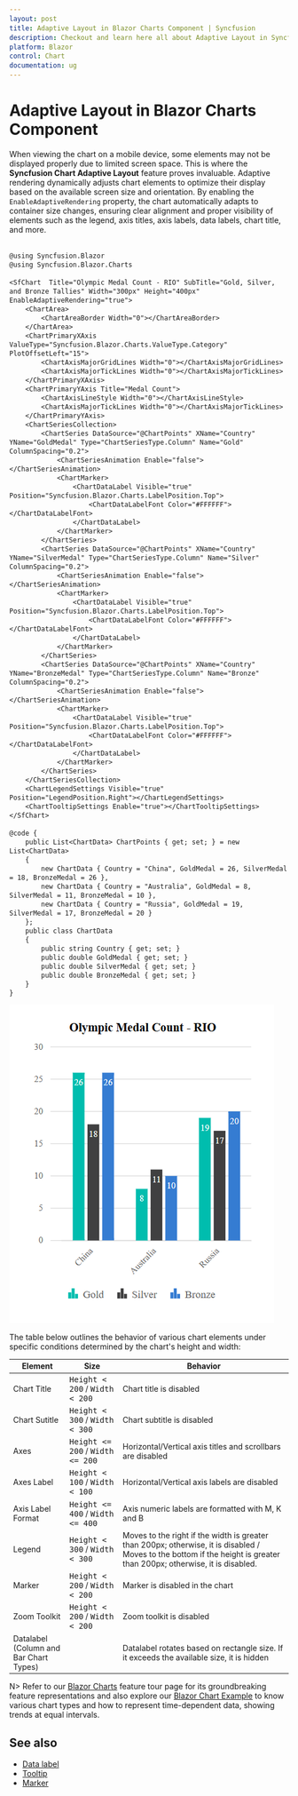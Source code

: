 ```yaml
---
layout: post
title: Adaptive Layout in Blazor Charts Component | Syncfusion
description: Checkout and learn here all about Adaptive Layout in Syncfusion Blazor Charts component and much more.
platform: Blazor
control: Chart
documentation: ug
---
```


# Adaptive Layout in Blazor Charts Component

When viewing the chart on a mobile device, some elements may not be displayed properly due to limited screen space. This is where the **Syncfusion Chart Adaptive Layout** feature proves invaluable. Adaptive rendering dynamically adjusts chart elements to optimize their display based on the available screen size and orientation. By enabling the `EnableAdaptiveRendering` property, the chart automatically adapts to container size changes, ensuring clear alignment and proper visibility of elements such as the legend, axis titles, axis labels, data labels, chart title, and more.

```cshtml

@using Syncfusion.Blazor
@using Syncfusion.Blazor.Charts

<SfChart  Title="Olympic Medal Count - RIO" SubTitle="Gold, Silver, and Bronze Tallies" Width="300px" Height="400px" EnableAdaptiveRendering="true">
    <ChartArea>
        <ChartAreaBorder Width="0"></ChartAreaBorder>
    </ChartArea>
    <ChartPrimaryXAxis ValueType="Syncfusion.Blazor.Charts.ValueType.Category" PlotOffsetLeft="15">
        <ChartAxisMajorGridLines Width="0"></ChartAxisMajorGridLines>
        <ChartAxisMajorTickLines Width="0"></ChartAxisMajorTickLines>
    </ChartPrimaryXAxis>
    <ChartPrimaryYAxis Title="Medal Count">
        <ChartAxisLineStyle Width="0"></ChartAxisLineStyle>
        <ChartAxisMajorTickLines Width="0"></ChartAxisMajorTickLines>
    </ChartPrimaryYAxis>
    <ChartSeriesCollection>
        <ChartSeries DataSource="@ChartPoints" XName="Country" YName="GoldMedal" Type="ChartSeriesType.Column" Name="Gold" ColumnSpacing="0.2">
            <ChartSeriesAnimation Enable="false"></ChartSeriesAnimation>
            <ChartMarker>
                <ChartDataLabel Visible="true" Position="Syncfusion.Blazor.Charts.LabelPosition.Top">
                    <ChartDataLabelFont Color="#FFFFFF"></ChartDataLabelFont>
                </ChartDataLabel>
            </ChartMarker>
        </ChartSeries>
        <ChartSeries DataSource="@ChartPoints" XName="Country" YName="SilverMedal" Type="ChartSeriesType.Column" Name="Silver" ColumnSpacing="0.2">
            <ChartSeriesAnimation Enable="false"></ChartSeriesAnimation>
            <ChartMarker>
                <ChartDataLabel Visible="true" Position="Syncfusion.Blazor.Charts.LabelPosition.Top">
                    <ChartDataLabelFont Color="#FFFFFF"></ChartDataLabelFont>
                </ChartDataLabel>
            </ChartMarker>
        </ChartSeries> 
        <ChartSeries DataSource="@ChartPoints" XName="Country" YName="BronzeMedal" Type="ChartSeriesType.Column" Name="Bronze" ColumnSpacing="0.2">
            <ChartSeriesAnimation Enable="false"></ChartSeriesAnimation>
            <ChartMarker>
                <ChartDataLabel Visible="true" Position="Syncfusion.Blazor.Charts.LabelPosition.Top">
                    <ChartDataLabelFont Color="#FFFFFF"></ChartDataLabelFont>
                </ChartDataLabel>
            </ChartMarker>
        </ChartSeries>
    </ChartSeriesCollection>
    <ChartLegendSettings Visible="true" Position="LegendPosition.Right"></ChartLegendSettings>
    <ChartTooltipSettings Enable="true"></ChartTooltipSettings>
</SfChart>

@code {
    public List<ChartData> ChartPoints { get; set; } = new List<ChartData>
    {
        new ChartData { Country = "China", GoldMedal = 26, SilverMedal = 18, BronzeMedal = 26 },
        new ChartData { Country = "Australia", GoldMedal = 8, SilverMedal = 11, BronzeMedal = 10 },
        new ChartData { Country = "Russia", GoldMedal = 19, SilverMedal = 17, BronzeMedal = 20 }
    };
    public class ChartData
    {
        public string Country { get; set; }
        public double GoldMedal { get; set; }
        public double SilverMedal { get; set; }
        public double BronzeMedal { get; set; }
    }
}

```

![Adaptive Layout in Blazor Chart](images/adaptive-layout/blazor-chart-adaptive-layout.png)


The table below outlines the behavior of various chart elements under specific conditions determined by the chart's height and width:


| Element      | Size             | Behavior         |
|--------------|------------------  |---------------------|
| Chart Title  | <kbd>Height &lt; 200</kbd> / <kbd>Width &lt; 200</kbd> | Chart title is disabled |
| Chart Sutitle | <kbd>Height &lt; 300</kbd> / <kbd>Width &lt; 300</kbd> | Chart subtitle is disabled |
| Axes | <kbd>Height &lt;= 200</kbd> / <kbd>Width &lt;= 200</kbd> | Horizontal/Vertical axis titles and scrollbars are disabled |
| Axes Label  | <kbd>Height &lt; 100</kbd> / <kbd>Width &lt; 100 | Horizontal/Vertical axis labels are disabled |
| Axis Label Format | <kbd>Height &lt;= 400</kbd> / <kbd>Width &lt;= 400</kbd> | Axis numeric labels are formatted with M, K and B |
| Legend | <kbd>Height &lt; 300</kbd> / <kbd>Width &lt; 300</kbd> | Moves to the right if the width is greater than 200px; otherwise, it is disabled / Moves to the bottom if the height is greater than 200px; otherwise, it is disabled. |
| Marker | <kbd>Height &lt; 200</kbd> / <kbd>Width &lt; 200</kbd> | Marker is disabled in the chart |
| Zoom Toolkit | <kbd>Height &lt; 200</kbd> / <kbd>Width &lt; 200</kbd> | Zoom toolkit is disabled |
| Datalabel <br> (Column and Bar Chart Types)| | Datalabel rotates based on rectangle size. If it exceeds the available size, it is hidden |

N> Refer to our [Blazor Charts](https://www.syncfusion.com/blazor-components/blazor-charts) feature tour page for its groundbreaking feature representations and also explore our [Blazor Chart Example](https://blazor.syncfusion.com/demos/chart/line?theme=bootstrap5) to know various chart types and how to represent time-dependent data, showing trends at equal intervals.

## See also

* [Data label](./data-labels)
* [Tooltip](./tool-tip)
* [Marker](./data-markers)